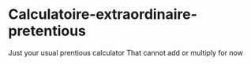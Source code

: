 # Calculatoire-extraordinaire-pretentious
 Just your usual prentious calculator
 That cannot add or multiply for now
